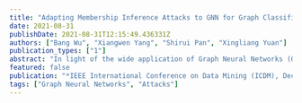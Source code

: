 ```yaml
---
title: "Adapting Membership Inference Attacks to GNN for Graph Classification: Approaches and Implications"
date: 2021-08-31
publishDate: 2021-08-31T12:15:49.436331Z
authors: ["Bang Wu", "Xiangwen Yang", "Shirui Pan", "Xingliang Yuan"]
publication_types: ["1"]
abstract: "In light of the wide application of Graph Neural Networks (GNNs), Membership Inference Attack (MIA) against GNNs raises severe privacy concerns, where training data can be leaked from trained GNN models. However, prior studies focus on inferring the membership of only the components in a graph, e.g., an individual node or edge. In this paper, we take the first step in MIA against GNNs for graph-level classification. Our objective is to infer whether a graph sample has been used for training a GNN model. We present and implement two types of attacks, i.e., training-based attacks and threshold-based attacks from different adversarial capabilities. We perform comprehensive experiments to evaluate our attacks in seven real-world datasets using five representative GNN models. Both our attacks are shown effective and can achieve high performance, i.e., reaching over 0:7 attack F1 scores in most cases1. Our findings also confirm that, unlike the node-level classifier, MIAs on graph-level classification tasks are more co-related with the overfitting level of GNNs rather than the statistic property of their training graphs."
featured: false
publication: "*IEEE International Conference on Data Mining (ICDM), Dec 7-10, 2021*"
tags: ["Graph Neural Networks", "Attacks"]
---
```

